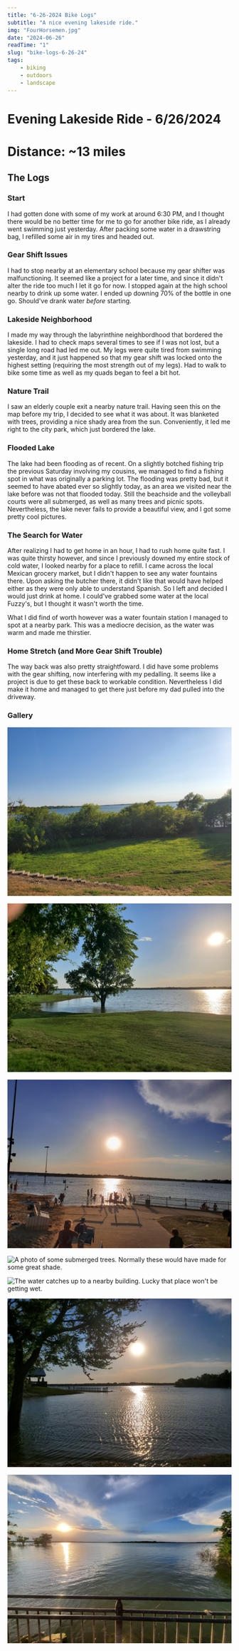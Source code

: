 ```yaml
---
title: "6-26-2024 Bike Logs"
subtitle: "A nice evening lakeside ride."
img: "FourHorsemen.jpg"
date: "2024-06-26"
readTime: "1"
slug: "bike-logs-6-26-24"
tags:
    - biking
    - outdoors
    - landscape
---
```


# Evening Lakeside Ride - 6/26/2024 
# **Distance: ~13 miles**

## The Logs

### Start
I had gotten done with some of my work at around 6:30 PM, and I thought there would be no better time for me to go for another bike ride, as I already went swimming just yesterday. After packing some water in a drawstring bag, I refilled some air in my tires and headed out.

### Gear Shift Issues
I had to stop nearby at an elementary school because my gear shifter was malfunctioning. It seemed like a project for a later time, and since it didn't alter the ride too much I let it go for now. I stopped again at the high school nearby to drink up some water. I ended up downing 70% of the bottle in one go. Should've drank water *before* starting.

### Lakeside Neighborhood
I made my way through the labyrinthine neighbordhood that bordered the lakeside. I had to check maps several times to see if I was not lost, but a single long road had led me out. My legs were quite tired from swimming yesterday, and it just happened so that my gear shift was locked onto the highest setting (requiring the most strength out of my legs). Had to walk to bike some time as well as my quads began to feel a bit hot. 

### Nature Trail
I saw an elderly couple exit a nearby nature trail. Having seen this on the map before my trip, I decided to see what it was about. It was blanketed with trees, providing a nice shady area from the sun. Conveniently, it led me right to the city park, which just bordered the lake. 

### Flooded Lake
The lake had been flooding as of recent. On a slightly botched fishing trip the previous Saturday involving my cousins, we managed to find a fishing spot in what was originally a parking lot. The flooding was pretty bad, but it seemed to have abated ever so slightly today, as an area we visited near the lake before was not that flooded today. Still the beachside and the volleyball courts were all submerged, as well as many trees and picnic spots. Nevertheless, the lake never fails to provide a beautiful view, and I got some pretty cool pictures.

### The Search for Water
After realizing I had to get home in an hour, I had to rush home quite fast. I was quite thirsty however, and since I previously downed my entire stock of cold water, I looked nearby for a place to refill. I came across the local Mexican grocery market, but I didn't happen to see any water fountains there. Upon asking the butcher there, it didn't like that would have helped either as they were only able to understand Spanish. So I left and decided I would just drink at home. I could've grabbed some water at the local Fuzzy's, but I thought it wasn't worth the time.

What I did find of worth however was a water fountain station I managed to spot at a nearby park. This was a mediocre decision, as the water was warm and made me thirstier. 

### Home Stretch (and More Gear Shift Trouble)
The way back was also pretty straightfoward. I did have some problems with the gear shifting, now interfering with my pedalling. It seems like a project is due to get these back to workable condition. Nevertheless I did make it home and managed to get there just before my dad pulled into the driveway.

### Gallery

![A picture I took from inside the neighborhood.](/lynx-website/public/images/bikelogs_6_26_24/NeighborhoodLakeview.jpg)

![A view of the overflowing lake. That tree is knee-deep. Could trees have knees?](/lynx-website/public/images/bikelogs_6_26_24/OverflowingLake.jpg)

![Photo of the beach without the beach, and the volleyball courts. Volleyball in the water *does* sound fun!](/lynx-website/public/images/bikelogs_6_26_24/SubmergedBeach.jpg)

![A photo of some submerged trees. Normally these would have made for some great shade.](/lynx-website/public/images/bikelogs_6_26_24/SubmergedTrees.jpg)

![The water catches up to a nearby building. Lucky that place won't be getting wet.](/lynx-website/public/images/bikelogs_6_26_24/CloseWaters.jpg)

![A nice, bankside view of the flooded lake. The sun is soon to set.](/lynx-website/public/images/bikelogs_6_26_24/BanksideView.jpg)

![A final view of the lake from the sidewalk, as well as some more submerged trees. The water touches the sidewalk!](/lynx-website/public/images/bikelogs_6_26_24/SidewalkLakeview.jpg)